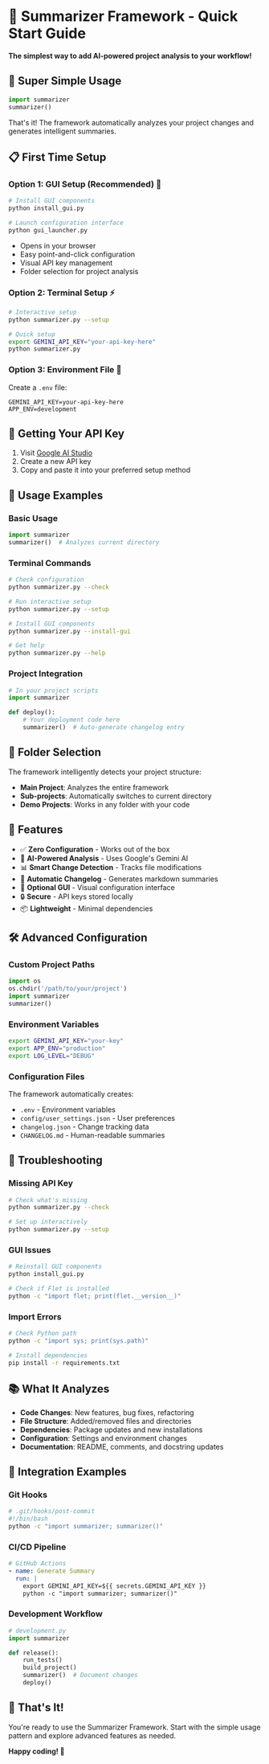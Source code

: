 # 🚀 Summarizer Framework - Quick Start Guide

**The simplest way to add AI-powered project analysis to your workflow!**

## 🌟 Super Simple Usage

```python
import summarizer
summarizer()
```

That's it! The framework automatically analyzes your project changes and generates intelligent summaries.

## 📋 First Time Setup

### Option 1: GUI Setup (Recommended) 🎨

```bash
# Install GUI components
python install_gui.py

# Launch configuration interface
python gui_launcher.py
```

- Opens in your browser
- Easy point-and-click configuration
- Visual API key management
- Folder selection for project analysis

### Option 2: Terminal Setup ⚡

```bash
# Interactive setup
python summarizer.py --setup

# Quick setup
export GEMINI_API_KEY="your-api-key-here"
python summarizer.py
```

### Option 3: Environment File 📁

Create a `.env` file:
```env
GEMINI_API_KEY=your-api-key-here
APP_ENV=development
```

## 🔑 Getting Your API Key

1. Visit [Google AI Studio](https://makersuite.google.com/app/apikey)
2. Create a new API key
3. Copy and paste it into your preferred setup method

## 🚀 Usage Examples

### Basic Usage
```python
import summarizer
summarizer()  # Analyzes current directory
```

### Terminal Commands
```bash
# Check configuration
python summarizer.py --check

# Run interactive setup
python summarizer.py --setup

# Install GUI components
python summarizer.py --install-gui

# Get help
python summarizer.py --help
```

### Project Integration
```python
# In your project scripts
import summarizer

def deploy():
    # Your deployment code here
    summarizer()  # Auto-generate changelog entry
```

## 📁 Folder Selection

The framework intelligently detects your project structure:

- **Main Project**: Analyzes the entire framework
- **Sub-projects**: Automatically switches to current directory
- **Demo Projects**: Works in any folder with your code

## 🎯 Features

- ✅ **Zero Configuration** - Works out of the box
- 🤖 **AI-Powered Analysis** - Uses Google's Gemini AI
- 📊 **Smart Change Detection** - Tracks file modifications
- 📝 **Automatic Changelog** - Generates markdown summaries
- 🎨 **Optional GUI** - Visual configuration interface
- 🔒 **Secure** - API keys stored locally
- 📦 **Lightweight** - Minimal dependencies

## 🛠️ Advanced Configuration

### Custom Project Paths
```python
import os
os.chdir('/path/to/your/project')
import summarizer
summarizer()
```

### Environment Variables
```bash
export GEMINI_API_KEY="your-key"
export APP_ENV="production"
export LOG_LEVEL="DEBUG"
```

### Configuration Files
The framework automatically creates:
- `.env` - Environment variables
- `config/user_settings.json` - User preferences
- `changelog.json` - Change tracking data
- `CHANGELOG.md` - Human-readable summaries

## 🐛 Troubleshooting

### Missing API Key
```bash
# Check what's missing
python summarizer.py --check

# Set up interactively
python summarizer.py --setup
```

### GUI Issues
```bash
# Reinstall GUI components
python install_gui.py

# Check if Flet is installed
python -c "import flet; print(flet.__version__)"
```

### Import Errors
```bash
# Check Python path
python -c "import sys; print(sys.path)"

# Install dependencies
pip install -r requirements.txt
```

## 📚 What It Analyzes

- **Code Changes**: New features, bug fixes, refactoring
- **File Structure**: Added/removed files and directories
- **Dependencies**: Package updates and new installations
- **Configuration**: Settings and environment changes
- **Documentation**: README, comments, and docstring updates

## 🤝 Integration Examples

### Git Hooks
```bash
# .git/hooks/post-commit
#!/bin/bash
python -c "import summarizer; summarizer()"
```

### CI/CD Pipeline
```yaml
# GitHub Actions
- name: Generate Summary
  run: |
    export GEMINI_API_KEY=${{ secrets.GEMINI_API_KEY }}
    python -c "import summarizer; summarizer()"
```

### Development Workflow
```python
# development.py
import summarizer

def release():
    run_tests()
    build_project()
    summarizer()  # Document changes
    deploy()
```

## 🎉 That's It!

You're ready to use the Summarizer Framework. Start with the simple usage pattern and explore advanced features as needed.

**Happy coding! 🚀**
